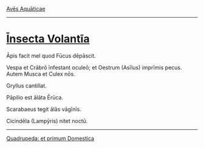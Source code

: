 [Avēs Aquāticae](./024-aves-aquaticae.md)

---

# [Īnsecta Volantīa](https://www.archive.org/stream/cu31924032499455#page/n70/mode/1up)

Āpis facit mel quod Fūcus dēpāscit.

Vespa et Crābrō īnfestant oculeō; et Oestrum (Asīlus) imprīmis pecus. Autem Musca et Culex nōs.

Gryllus cantillat.

Pāpilio est ālāta Ērūca.

Scarabaeus tegit ālās vāgīnīs.

Cicindēla (Lampȳris) nitet noctū.

---

[Quadrupeda: et primum Domestica](./026-quadrupeda-et-primum-domestica.md)
